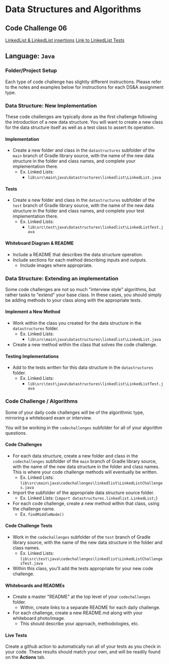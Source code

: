 # Data Structures and Algorithms
 
## Code Challenge 06
[LinkedList & LinkedList insertions](lib/src/main/java/datastructures/linkedlist/LinkedList.java)
[Link to LinkedList Tests](lib/src/test/java/datastructures/linkedlist/LinkedListTest.java)


## Language: `Java`

### Folder/Project Setup

Each type of code challenge has slightly different instructions. Please refer to the notes and examples below for instructions for each DS&A assignment type.

### Data Structure: New Implementation

These code challenges are typically done as the first challenge following the introduction of a new data structure. You will want to create a new class for the data structure itself as well as a test class to assert its operation.

#### Implementation

- Create a new folder and class in the `datastructures` subfolder of the `main` branch of Gradle library source, with the name of the new data structure in the folder and class names, and complete your implementation there.
  - Ex. Linked Lists:
    - `lib\src\main\java\datastructures\linkedlist\LinkedList.java`

#### Tests

- Create a new folder and class in the `datastructures` subfolder of the `test` branch of Gradle library source, with the name of the new data structure in the folder and class names, and complete your test implementation there.
  - Ex. Linked Lists:
    - `lib\src\test\java\datastructures\linkedlist\LinkedListTest.java`

#### Whiteboard Diagram & README

- Include a README that describes the data structure operation.
- Include sections for each method describing inputs and outputs.
  - Include images where appropriate.

### Data Structure: Extending an implementation

Some code challenges are not so much "interview style" algorithms, but rather tasks to "extend" your base class. In these cases, you should simply be adding methods to your class along with the appropriate tests.

#### Implement a New Method

- Work within the class you created for the data structure in the `datastructures` folder.
  - Ex. Linked Lists:
    - `lib\src\main\java\datastructures\linkedlist\LinkedList.java`
- Create a new method within the class that solves the code challenge.

#### Testing Implementations

- Add to the tests written for this data structure in the `datastructures` folder.
  - Ex. Linked Lists:
    - `lib\src\test\java\datastructures\linkedlist\LinkedListTest.java`

### Code Challenge / Algorithms

Some of your daily code challenges will be of the algorithmic type, mirroring a whiteboard exam or interview.

You will be working in the `codechallenges` subfolder for all of your algorithm questions.

#### Code Challenges

- For each data structure, create a new folder and class in the `codechallenges` subfolder of the `main` branch of Gradle library source, with the name of the new data structure in the folder and class names. This is where your code challenge methods will eventually be written.
  - Ex. Linked Lists: `lib\src\main\java\codechallenges\linkedlist\LinkedListChallenges.java`
- Import the subfolder of the appropriate data structure source folder.
  - Ex. Linked Lists: (`import datastructures.linkedlist.LinkedList;`)
- For each code challenge, create a new method within that class, using the challenge name.
  - Ex. `findMiddleNode()`

#### Code Challenge Tests

- Work in the `codechallenges` subfolder of the `test` branch of Gradle library source, with the name of the new data structure in the folder and class names.
  - Ex. Linked Lists: `lib\src\test\java\codechallenges\linkedlist\LinkedListChallengesTest.java`
- Within this class, you'll add the tests appropriate for your new code challenge.

#### Whiteboards and READMEs

- Create a master "README" at the top level of your `codechallenges` folder.
  - Within, create links to a separate README for each daily challenge.
- For each challenge, create a new README.md along with your whiteboard photo/image.
  - This should describe your approach, methodologies, etc.

#### Live Tests

Create a github action to automatically run all of your tests as you check in your code. These results should match your own, and will be readily found on the  **Actions** tab.
